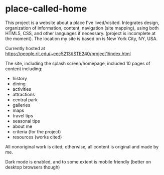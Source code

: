 # place-called-home
This project is a website about a place I've lived/visited. Integrates design, organization of information, content, navigation (site mapping), using both HTML5, CSS, and other languages if necessary. (project is incomplete at the moment).
The location my site is based on is New York City, NY, USA.

Currently hosted at https://people.rit.edu/~eec5213/ISTE240/project1/index.html

The site, including the splash screen/homepage, included 10 pages of content including:
- history
- dining
- activities
- attractions
- central park
- galleries
- maps
- travel tips
- seasonal tips
- about me
- criteria (for the project)
- resources (works cited)

All nonoriginal work is cited; otherwise, all content is original and made by me.

Dark mode is enabled, and to some extent is mobile friendly (better on desktop browsers though)
